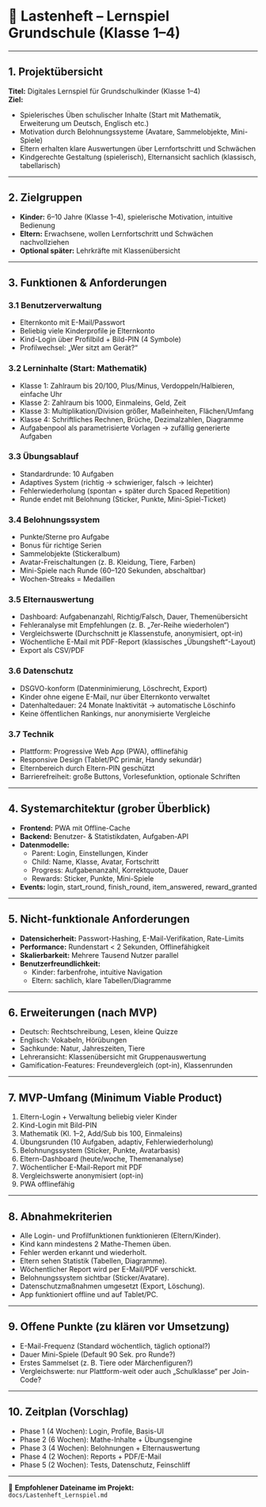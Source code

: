 # 📘 Lastenheft – Lernspiel Grundschule (Klasse 1–4)

---

## 1. Projektübersicht
**Titel:** Digitales Lernspiel für Grundschulkinder (Klasse 1–4)  
**Ziel:**  
- Spielerisches Üben schulischer Inhalte (Start mit Mathematik, Erweiterung um Deutsch, Englisch etc.)  
- Motivation durch Belohnungssysteme (Avatare, Sammelobjekte, Mini-Spiele)  
- Eltern erhalten klare Auswertungen über Lernfortschritt und Schwächen  
- Kindgerechte Gestaltung (spielerisch), Elternansicht sachlich (klassisch, tabellarisch)  

---

## 2. Zielgruppen
- **Kinder:** 6–10 Jahre (Klasse 1–4), spielerische Motivation, intuitive Bedienung  
- **Eltern:** Erwachsene, wollen Lernfortschritt und Schwächen nachvollziehen  
- **Optional später:** Lehrkräfte mit Klassenübersicht  

---

## 3. Funktionen & Anforderungen

### 3.1 Benutzerverwaltung
- Elternkonto mit E-Mail/Passwort  
- Beliebig viele Kinderprofile je Elternkonto  
- Kind-Login über Profilbild + Bild-PIN (4 Symbole)  
- Profilwechsel: „Wer sitzt am Gerät?“  

### 3.2 Lerninhalte (Start: Mathematik)
- Klasse 1: Zahlraum bis 20/100, Plus/Minus, Verdoppeln/Halbieren, einfache Uhr  
- Klasse 2: Zahlraum bis 1000, Einmaleins, Geld, Zeit  
- Klasse 3: Multiplikation/Division größer, Maßeinheiten, Flächen/Umfang  
- Klasse 4: Schriftliches Rechnen, Brüche, Dezimalzahlen, Diagramme  
- Aufgabenpool als parametrisierte Vorlagen → zufällig generierte Aufgaben  

### 3.3 Übungsablauf
- Standardrunde: 10 Aufgaben  
- Adaptives System (richtig → schwieriger, falsch → leichter)  
- Fehlerwiederholung (spontan + später durch Spaced Repetition)  
- Runde endet mit Belohnung (Sticker, Punkte, Mini-Spiel-Ticket)  

### 3.4 Belohnungssystem
- Punkte/Sterne pro Aufgabe  
- Bonus für richtige Serien  
- Sammelobjekte (Stickeralbum)  
- Avatar-Freischaltungen (z. B. Kleidung, Tiere, Farben)  
- Mini-Spiele nach Runde (60–120 Sekunden, abschaltbar)  
- Wochen-Streaks = Medaillen  

### 3.5 Elternauswertung
- Dashboard: Aufgabenanzahl, Richtig/Falsch, Dauer, Themenübersicht  
- Fehleranalyse mit Empfehlungen (z. B. „7er-Reihe wiederholen“)  
- Vergleichswerte (Durchschnitt je Klassenstufe, anonymisiert, opt-in)  
- Wöchentliche E-Mail mit PDF-Report (klassisches „Übungsheft“-Layout)  
- Export als CSV/PDF  

### 3.6 Datenschutz
- DSGVO-konform (Datenminimierung, Löschrecht, Export)  
- Kinder ohne eigene E-Mail, nur über Elternkonto verwaltet  
- Datenhaltedauer: 24 Monate Inaktivität → automatische Löschinfo  
- Keine öffentlichen Rankings, nur anonymisierte Vergleiche  

### 3.7 Technik
- Plattform: Progressive Web App (PWA), offlinefähig  
- Responsive Design (Tablet/PC primär, Handy sekundär)  
- Elternbereich durch Eltern-PIN geschützt  
- Barrierefreiheit: große Buttons, Vorlesefunktion, optionale Schriften  

---

## 4. Systemarchitektur (grober Überblick)
- **Frontend:** PWA mit Offline-Cache  
- **Backend:** Benutzer- & Statistikdaten, Aufgaben-API  
- **Datenmodelle:**  
  - Parent: Login, Einstellungen, Kinder  
  - Child: Name, Klasse, Avatar, Fortschritt  
  - Progress: Aufgabenanzahl, Korrektquote, Dauer  
  - Rewards: Sticker, Punkte, Mini-Spiele  
- **Events:** login, start_round, finish_round, item_answered, reward_granted  

---

## 5. Nicht-funktionale Anforderungen
- **Datensicherheit:** Passwort-Hashing, E-Mail-Verifikation, Rate-Limits  
- **Performance:** Rundenstart < 2 Sekunden, Offlinefähigkeit  
- **Skalierbarkeit:** Mehrere Tausend Nutzer parallel  
- **Benutzerfreundlichkeit:**  
  - Kinder: farbenfrohe, intuitive Navigation  
  - Eltern: sachlich, klare Tabellen/Diagramme  

---

## 6. Erweiterungen (nach MVP)
- Deutsch: Rechtschreibung, Lesen, kleine Quizze  
- Englisch: Vokabeln, Hörübungen  
- Sachkunde: Natur, Jahreszeiten, Tiere  
- Lehreransicht: Klassenübersicht mit Gruppenauswertung  
- Gamification-Features: Freundevergleich (opt-in), Klassenrunden  

---

## 7. MVP-Umfang (Minimum Viable Product)
1. Eltern-Login + Verwaltung beliebig vieler Kinder  
2. Kind-Login mit Bild-PIN  
3. Mathematik (Kl. 1–2, Add/Sub bis 100, Einmaleins)  
4. Übungsrunden (10 Aufgaben, adaptiv, Fehlerwiederholung)  
5. Belohnungssystem (Sticker, Punkte, Avatarbasis)  
6. Eltern-Dashboard (heute/woche, Themenanalyse)  
7. Wöchentlicher E-Mail-Report mit PDF  
8. Vergleichswerte anonymisiert (opt-in)  
9. PWA offlinefähig  

---

## 8. Abnahmekriterien
- Alle Login- und Profilfunktionen funktionieren (Eltern/Kinder).  
- Kind kann mindestens 2 Mathe-Themen üben.  
- Fehler werden erkannt und wiederholt.  
- Eltern sehen Statistik (Tabellen, Diagramme).  
- Wöchentlicher Report wird per E-Mail/PDF verschickt.  
- Belohnungssystem sichtbar (Sticker/Avatare).  
- Datenschutzmaßnahmen umgesetzt (Export, Löschung).  
- App funktioniert offline und auf Tablet/PC.  

---

## 9. Offene Punkte (zu klären vor Umsetzung)
- E-Mail-Frequenz (Standard wöchentlich, täglich optional?)  
- Dauer Mini-Spiele (Default 90 Sek. pro Runde?)  
- Erstes Sammelset (z. B. Tiere oder Märchenfiguren?)  
- Vergleichswerte: nur Plattform-weit oder auch „Schulklasse“ per Join-Code?  

---

## 10. Zeitplan (Vorschlag)
- Phase 1 (4 Wochen): Login, Profile, Basis-UI  
- Phase 2 (6 Wochen): Mathe-Inhalte + Übungsengine  
- Phase 3 (4 Wochen): Belohnungen + Elternauswertung  
- Phase 4 (2 Wochen): Reports + PDF/E-Mail  
- Phase 5 (2 Wochen): Tests, Datenschutz, Feinschliff  

---

📂 **Empfohlener Dateiname im Projekt:**  
`docs/Lastenheft_Lernspiel.md`
